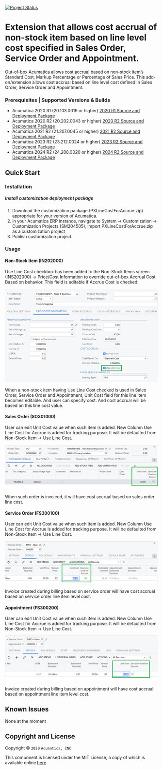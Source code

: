 [![Project Status](http://opensource.box.com/badges/active.svg)](http://opensource.box.com/badges)

Extension that allows cost accrual of non-stock item based on line level cost specified in Sales Order, Service Order and Appointment. 
==================================

Out-of-box Acumatica allows cost accrual based on non-stock item’s Standard Cost, Markup Percentage or Percentage of Sales Price. This add-on/extension allows cost accrual based on line level cost defined in Sales Order, Service Order and Appointment. 

### Prerequisites | Supported Versions & Builds ##
* Acumatica 2020 R1 (20.103.0019 or higher) [2020 R1 Source and Deployment Package](https://github.com/Acumatica/Acumatica-Cost-Accrual-basedon-LineCost/tree/2020R1)
* Acumatica 2020 R2 (20.202.0043 or higher) [2020 R2 Source and Deployment Package](https://github.com/Acumatica/Acumatica-Cost-Accrual-basedon-LineCost/tree/2020R2)
* Acumatica 2021 R2 (21.207.0045 or higher) [2021 R2 Source and Deployment Package](https://github.com/Acumatica/Acumatica-Cost-Accrual-basedon-LineCost/tree/2021R2)
* Acumatica 2023 R2 (23.212.0024 or higher) [2023 R2 Source and Deployment Package](https://github.com/Acumatica/Acumatica-Cost-Accrual-basedon-LineCost/tree/2023R2)
* Acumatica 2024 R2 (24.208.0020 or higher) [2024 R2 Source and Deployment Package](https://github.com/Acumatica/Acumatica-Cost-Accrual-basedon-LineCost/tree/2024R2)

Quick Start
-----------

### Installation

##### Install customization deployment package
1. Download the customization package (PXLineCostForAccrue.zip) appropriate for your version of Acumatica.
2. In your Acumatica ERP instance, navigate to System -> Customization -> Customization Projects (SM204505), import PXLineCostForAccrue.zip as a customization project
3. Publish customization project.

### Usage

#### Non-Stock Item (IN202000)

Use Line Cost checkbox has been added to the Non-Stock Items screen (INS202000) -> Price/Cost Information to override out-of-box Accrual Cost Based on behavior. This field is editable if Accrue Cost is checked.

![Screenshot](/_ReadMeImages/IN202000.png)

When a non-stock item having Use Line Cost checked is used in Sales Order, Service Order and Appointment, Unit Cost field for this line item becomes editable. And user can specify cost. And cost accrual will be based on this line cost value.

#### Sales Order (SO301000)

User can edit Unit Cost value when such item is added. New Column Use Line Cost for Accrue is added for tracking purpose. It will be defaulted from Non-Stock Item -> Use Line Cost.

![Screenshot](/_ReadMeImages/SO301000.png)

When such order is invoiced, it will have cost accrual based on sales order line cost.

#### Service Order (FS300100)

User can edit Unit Cost value when such item is added. New Column Use Line Cost for Accrue is added for tracking purpose. It will be defaulted from Non-Stock Item -> Use Line Cost.

![Screenshot](/_ReadMeImages/FS300100.png)

Invoice created during billing based on service order will have cost accrual based on service order line item level cost.

#### Appointment (FS300200)

User can edit Unit Cost value when such item is added. New Column Use Line Cost for Accrue is added for tracking purpose. It will be defaulted from Non-Stock Item -> Use Line Cost.

![Screenshot](/_ReadMeImages/FS300200.png)

Invoice created during billing based on appointment will have cost accrual based on appointment line item level cost.

Known Issues
------------
None at the moment

## Copyright and License

Copyright © `2020` `Acumatica, INC`

This component is licensed under the MIT License, a copy of which is available online [here](LICENSE)

